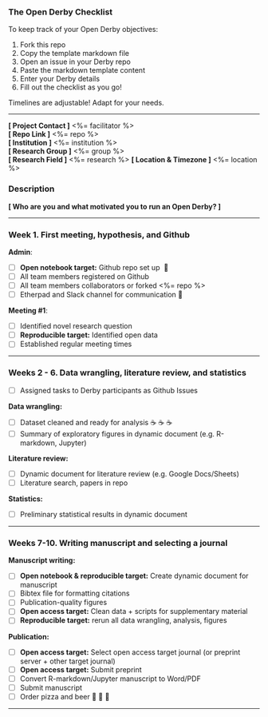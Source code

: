 ### The Open Derby Checklist

To keep track of your Open Derby objectives:

1. Fork this repo
2. Copy the template markdown file
3. Open an issue in your Derby repo
4. Paste the markdown template content 
5. Enter your Derby details
6. Fill out the checklist as you go!

Timelines are adjustable! Adapt for your needs.

***

**[ Project Contact ]** <%= facilitator %>  
**[ Repo Link ]** <%= repo %>  
**[ Institution ]** <%= institution %>  
**[ Research Group ]** <%= group %>  
**[ Research Field ]** <%= research %>
**[ Location & Timezone ]** <%= location %>
  

### Description

**[ Who are you and what motivated you to run an Open Derby?  ]**

***

### Week 1. First meeting, hypothesis, and Github

**Admin**:  
- [ ] **Open notebook target:** Github repo set up  :notebook_with_decorative_cover:
- [ ] All team members registered on Github  
- [ ] All team members collaborators or forked <%= repo %>   
- [ ] Etherpad and Slack channel for communication :memo: 

**Meeting #1**:  
- [ ] Identified novel research question   
- [ ] **Reproducible target:** Identified open data  
- [ ] Established regular meeting times  

***

### Weeks 2 - 6. Data wrangling, literature review, and statistics 

- [ ] Assigned tasks to Derby participants as Github Issues

**Data wrangling:**

- [ ] Dataset cleaned and ready for analysis :coffee: :coffee: :coffee:
- [ ] Summary of exploratory figures in dynamic document (e.g. R-markdown, Jupyter)

**Literature review:**

- [ ] Dynamic document for literature review (e.g. Google Docs/Sheets)
- [ ] Literature search, papers in repo

**Statistics:**

- [ ] Preliminary statistical results in dynamic document

***

### Weeks 7-10. Writing manuscript and selecting a journal

**Manuscript writing:**

- [ ] **Open notebook & reproducible target:** Create dynamic document for manuscript
- [ ] Bibtex file for formatting citations
- [ ] Publication-quality figures
- [ ] **Open access target:** Clean data + scripts for supplementary material
- [ ] **Reproducible target:** rerun all data wrangling, analysis, figures

**Publication:**

- [ ] **Open access target:** Select open access target journal  (or preprint server + other target journal)
- [ ] **Open access target:** Submit preprint  
- [ ] Convert R-markdown/Jupyter manuscript to Word/PDF
- [ ] Submit manuscript  
- [ ] Order pizza and beer :beers: :pizza: :tada:

***
